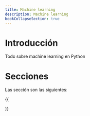 ```yaml
---
title: Machine learning
description: Machine learning
bookCollapseSection: true
---
```


# Introducción

Todo sobre machine learning en Python

# Secciones

Las sección son las siguientes:

{{<section>}}